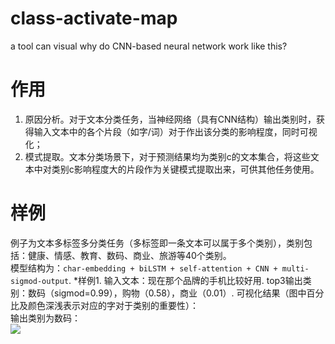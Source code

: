 # class-activate-map
a tool can visual why do CNN-based neural network work like this?

# 作用
1. 原因分析。对于文本分类任务，当神经网络（具有CNN结构）输出类别时，获得输入文本中的各个片段（如字/词）对于作出该分类的影响程度，同时可视化；  
2. 模式提取。文本分类场景下，对于预测结果均为类别c的文本集合，将这些文本中对类别c影响程度大的片段作为关键模式提取出来，可供其他任务使用。  
# 样例
例子为文本多标签多分类任务（多标签即一条文本可以属于多个类别），类别包括：健康、情感、教育、数码、商业、旅游等40个类别。  
模型结构为：`char-embedding + biLSTM + self-attention + CNN + multi-sigmod-output`. 
*样例1. 
输入文本：现在那个品牌的手机比较好用. 
top3输出类别：数码（sigmod=0.99），购物（0.58），商业（0.01）. 
可视化结果（图中百分比及颜色深浅表示对应的字对于类别的重要性）：  
输出类别为数码：  
![](example_imgs/example1_数码.png)  

